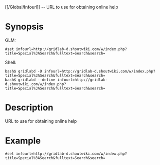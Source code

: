 [[/Global/Infourl]] -- URL to use for obtaining online help

# Synopsis
GLM:
~~~
#set infourl=http://gridlab-d.shoutwiki.com/w/index.php?title=Special%3ASearch&fulltext=Search&search=
~~~
Shell:
~~~
bash$ gridlabd -D infourl=http://gridlab-d.shoutwiki.com/w/index.php?title=Special%3ASearch&fulltext=Search&search=
bash$ gridlabd --define infourl=http://gridlab-d.shoutwiki.com/w/index.php?title=Special%3ASearch&fulltext=Search&search=
~~~

# Description

URL to use for obtaining online help

# Example

~~~
#set infourl=http://gridlab-d.shoutwiki.com/w/index.php?title=Special%3ASearch&fulltext=Search&search=
~~~
